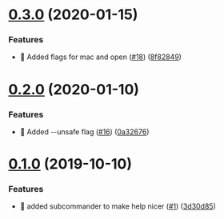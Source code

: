 # [0.3.0](https://github.com/egendata/cli/compare/v0.2.0...v0.3.0) (2020-01-15)


### Features

* 🎸 Added flags for mac and open ([#18](https://github.com/egendata/cli/issues/18)) ([8f82849](https://github.com/egendata/cli/commit/8f82849d14ab398d9c096422dc72d52153e3b96b))

# [0.2.0](https://github.com/egendata/cli/compare/v0.1.0...v0.2.0) (2020-01-10)


### Features

* 🎸 Added --unsafe flag ([#16](https://github.com/egendata/cli/issues/16)) ([0a32676](https://github.com/egendata/cli/commit/0a32676053ded46d40e13fc98479505e73d5f1d6))

# [0.1.0](https://github.com/egendata/cli/compare/v0.0.0...v0.1.0) (2019-10-10)


### Features

* 🎸 added subcommander to make help nicer ([#1](https://github.com/egendata/cli/issues/1)) ([3d30d85](https://github.com/egendata/cli/commit/3d30d853b2da2a5dc794d25952485bac92d1b9b6))
